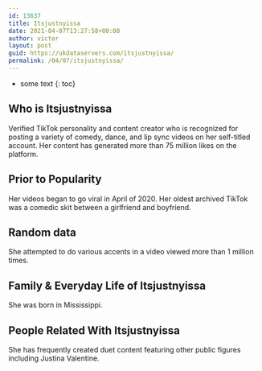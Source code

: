 ```yaml
---
id: 13637
title: Itsjustnyissa
date: 2021-04-07T13:27:58+00:00
author: victor
layout: post
guid: https://ukdataservers.com/itsjustnyissa/
permalink: /04/07/itsjustnyissa/
---
```


* some text
{: toc}


## Who is Itsjustnyissa



Verified TikTok personality and content creator who is recognized for posting a variety of comedy, dance, and lip sync videos on her self-titled account. Her content has generated more than 75 million likes on the platform. 

                
                
                
## Prior to Popularity



Her videos began to go viral in April of 2020. Her oldest archived TikTok was a comedic skit between a girlfriend and boyfriend.

                
                
                
## Random data



She attempted to do various accents in a video viewed more than 1 million times. 

                
                
                
## Family & Everyday Life of Itsjustnyissa



She was born in Mississippi. 

                
                
                
## People Related With Itsjustnyissa



She has frequently created duet content featuring other public figures including Justina Valentine. 

                
              
            
          
          
          